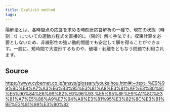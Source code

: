 ```yaml
---
title: Explicit method
tags: 
---
```


陽解法とは、各時間点の応答を求める時刻歴応答解析の一種で、現在の状態（時刻：t）についての運動方程式を直接的に（陽的）解く手法です。収束計算を必要としないため、非線形性の強い動的問題でも安定して解を得ることができます。一般に、短時間で大変形するものや、破壊・剥離をともなう問題で利用されます。

## Source
https://www.cybernet.co.jp/ansys/glossary/youkaihou.html#:~:text=%E9%99%BD%E8%A7%A3%E6%B3%95%E3%81%A8%E3%81%AF%E3%80%81%E5%90%84%E6%99%82%E9%96%93,%E5%95%8F%E9%A1%8C%E3%81%A7%E5%88%A9%E7%94%A8%E3%81%95%E3%82%8C%E3%81%BE%E3%81%99%E3%80%82